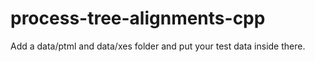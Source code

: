 # process-tree-alignments-cpp

Add a data/ptml and data/xes folder and put your test data inside there.